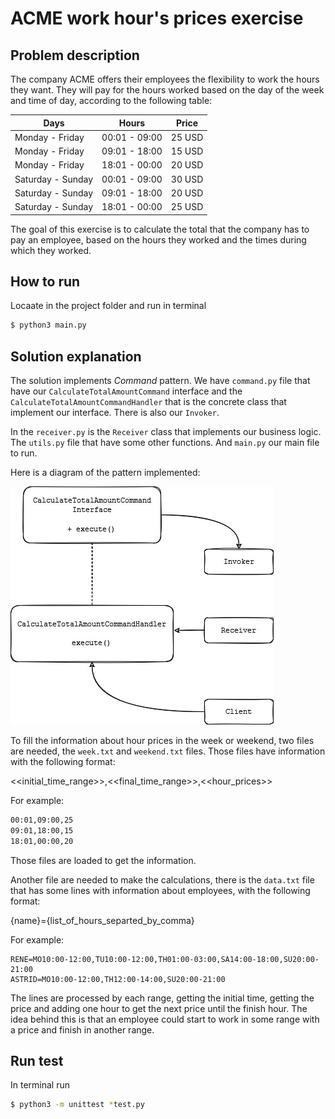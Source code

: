 # ACME work hour's prices exercise

## Problem description

The company ACME offers their employees the flexibility to work the hours they want. They will pay for the hours worked based on the day of the week and time of day, according to the following table:

|      Days       |     Hours     |  Price |
|-----------------|---------------|--------|
| Monday - Friday | 00:01 - 09:00 | 25 USD |
| Monday - Friday | 09:01 - 18:00 | 15 USD |
| Monday - Friday | 18:01 - 00:00 | 20 USD |
| Saturday - Sunday  | 00:01 - 09:00 | 30 USD |
| Saturday - Sunday  | 09:01 - 18:00 | 20 USD |
| Saturday - Sunday  | 18:01 - 00:00 | 25 USD |

The goal of this exercise is to calculate the total that the company has to pay an employee, based on the hours they worked and the times during which they worked. 

## How to run

Locaate in the project folder and run in terminal
```bash
$ python3 main.py
```

## Solution explanation
The solution implements *Command* pattern. We have `command.py` file that have our `CalculateTotalAmountCommand` interface and the `CalculateTotalAmountCommandHandler` that is the concrete class that implement our interface. There is also our `Invoker`.

In the `receiver.py` is the `Receiver` class that implements our business logic. The `utils.py` file that have some other functions. And `main.py` our main file to run.

Here is a diagram of the pattern implemented:

![diagram](diagram1.jpg)

To fill the information about hour prices in the week or weekend, two files are needed, the `week.txt` and `weekend.txt` files. Those files have information with the following format:

<<initial_time_range>>,<<final_time_range>>,<<hour_prices>>

For example:

```txt
00:01,09:00,25
09:01,18:00,15
18:01,00:00,20
```

Those files are loaded to get the information. 

Another file are needed to make the calculations, there is the `data.txt` file that has some lines with information about employees, with the following format:

{name}={list_of_hours_separted_by_comma}

For example:
```text
RENE=MO10:00-12:00,TU10:00-12:00,TH01:00-03:00,SA14:00-18:00,SU20:00-21:00
ASTRID=MO10:00-12:00,TH12:00-14:00,SU20:00-21:00
```

The lines are processed by each range, getting the initial time, getting the price and adding one hour to get the next price until the finish hour. The idea behind this is that an employee could start to work in some range with a price and finish in another range.

## Run test

In terminal run
```bash
$ python3 -m unittest *test.py
```